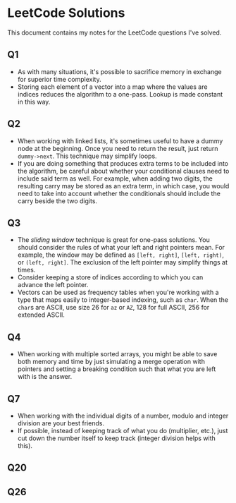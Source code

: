 # LeetCode Solutions

This document contains my notes for the LeetCode questions I've solved.

## Q1

- As with many situations, it's possible to sacrifice memory in exchange for superior time complexity.
- Storing each element of a vector into a map where the values are indices reduces the algorithm
to a one-pass. Lookup is made constant in this way.

## Q2

- When working with linked lists, it's sometimes useful to have a dummy node at the beginning.
Once you need to return the result, just return `dummy->next`. This technique may simplify loops.
- If you are doing something that produces extra terms to be included into the algorithm,
be careful about whether your conditional clauses need to include said term as well.
For example, when adding two digits, the resulting carry may be stored as an extra term,
in which case, you would need to take into account whether the conditionals should include
the carry beside the two digits.

## Q3

- The *sliding window* technique is great for one-pass solutions.
You should consider the rules of what your left and right pointers mean.
For example, the window may be defined as `[left, right]`, `[left, right)`, or `(left, right]`.
The exclusion of the left pointer may simplify things at times.
- Consider keeping a store of indices according to which you can advance the left pointer.
- Vectors can be used as frequency tables when you're working with a type
that maps easily to integer-based indexing, such as `char`.
When the `char`s are ASCII, use size 26 for `az` or `AZ`, 128 for full ASCII, 256 for extended ASCII.

## Q4

- When working with multiple sorted arrays, you might be able to save both memory and time by
just simulating a merge operation with pointers and setting a breaking condition
such that what you are left with is the answer.

## Q7

- When working with the individual digits of a number, modulo and integer division are your
best friends.
- If possible, instead of keeping track of what you do (multiplier, etc.),
just cut down the number itself to keep track (integer division helps with this).

## Q20



## Q26



